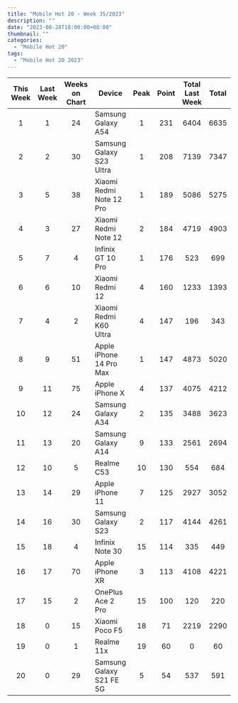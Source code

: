 ```yaml
---
title: "Mobile Hot 20 - Week 35/2023"
description: ""
date: "2023-08-28T18:00:00+08:00"
thumbnail: ""
categories:
  - "Mobile Hot 20"
tags:
  - "Mobile Hot 20 2023"
---
```

<!--more-->
|This Week|Last Week|Weeks on Chart|Device|Peak|Point|Total Last Week|Total|
|:---:|:---:|:---:|---|:---:|:---:|:---:|:---:|
|1|1|24|Samsung Galaxy A54|1|231|6404|6635|
|2|2|30|Samsung Galaxy S23 Ultra|1|208|7139|7347|
|3|5|38|Xiaomi Redmi Note 12 Pro|1|189|5086|5275|
|4|3|27|Xiaomi Redmi Note 12|2|184|4719|4903|
|5|7|4|Infinix GT 10 Pro|1|176|523|699|
|6|6|10|Xiaomi Redmi 12|4|160|1233|1393|
|7|4|2|Xiaomi Redmi K60 Ultra|4|147|196|343|
|8|9|51|Apple iPhone 14 Pro Max|1|147|4873|5020|
|9|11|75|Apple iPhone X|4|137|4075|4212|
|10|12|24|Samsung Galaxy A34|2|135|3488|3623|
|11|13|20|Samsung Galaxy A14|9|133|2561|2694|
|12|10|5|Realme C53|10|130|554|684|
|13|14|29|Apple iPhone 11|7|125|2927|3052|
|14|16|30|Samsung Galaxy S23|2|117|4144|4261|
|15|18|4|Infinix Note 30|15|114|335|449|
|16|17|70|Apple iPhone XR|3|113|4108|4221|
|17|15|2|OnePlus Ace 2 Pro|15|100|120|220|
|18|0|15|Xiaomi Poco F5|18|71|2219|2290|
|19|0|1|Realme 11x|19|60|0|60|
|20|0|29|Samsung Galaxy S21 FE 5G|5|54|537|591|
